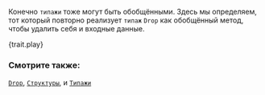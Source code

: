 Конечно `типажи` тоже могут быть обобщёнными. Здесь мы определяем, тот
который повторно реализует `типаж` `Drop` как обобщённый метод, чтобы
удалить себя и входные данные.

{trait.play}

### Смотрите также:

[`Drop`][Drop], [`Структуры`][structs], и [`Типажи`][traits]

[Drop]: https://doc.rust-lang.org/std/ops/trait.Drop.html
[structs]: ../custom_types/structs.html
[traits]: ../trait.html
